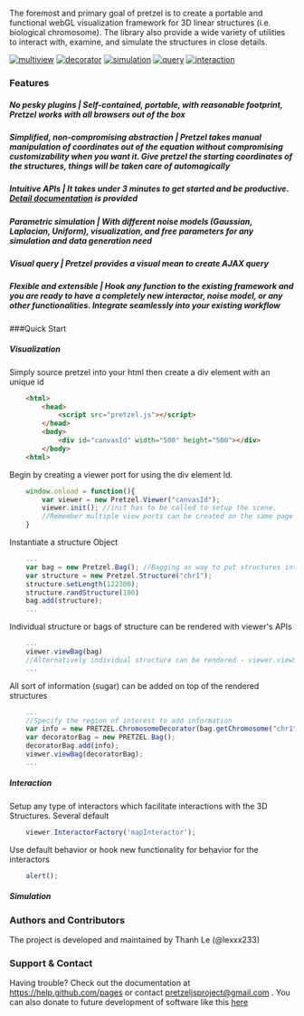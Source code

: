 The foremost and primary goal of pretzel is to create a portable and functional webGL visualization framework for 3D linear structures (i.e. biological chromosome). The library also provide a wide variety of utilities to interact with, examine, and simulate the structures in close details. 

[![multiview](http://bx.psu.edu/~thanh/multiview_demo.png)](http://bx.psu.edu/~thanh/example/multiview.html)
[![decorator](http://bx.psu.edu/~thanh/decorator_demo.png)](http://bx.psu.edu/~thanh/example/decorator.html)
[![simulation](http://bx.psu.edu/~thanh/simulation_demo.png)](http://bx.psu.edu/~thanh/example/simulator.html)
[![query](http://bx.psu.edu/~thanh/query_demo.png)](http://bx.psu.edu/~thanh/example/#)
[![interaction](http://bx.psu.edu/~thanh/interaction_demo.png)](http://bx.psu.edu/~thanh/#)

### Features
##### _**No pesky plugins**_ | Self-contained, portable, with reasonable footprint, Pretzel works with all browsers out of the box
##### _**Simplified, non-compromising abstraction**_ | Pretzel takes manual manipulation of coordinates out of the equation without compromising customizability when you want it. Give pretzel the starting coordinates of the structures, things will be taken care of automagically
##### _**Intuitive APIs**_ | It takes under 3 minutes to get started and be productive. [**Detail documentation**](www.google.com) is provided 
##### _**Parametric simulation**_ | With different noise models (Gaussian, Laplacian, Uniform), visualization, and free parameters for any simulation and data generation need
##### _**Visual query**_ | Pretzel provides a visual mean to create AJAX query
##### _**Flexible and extensible**_ | Hook any function to the existing framework and you are ready to have a completely new interactor, noise model, or any other functionalities. Integrate seamlessly into your existing workflow

###Quick Start

##### Visualization
Simply source pretzel into your html then create a div element with an unique id
```html
    <html>
        <head>
            <script src="pretzel.js"></script>
        </head>
        <body>
            <div id="canvasId" width="500" height="500"></div>
        </body>
    <html>
```
Begin by creating a viewer port for using the div element Id. 
```javascript
    window.onload = function(){
        var viewer = new Pretzel.Viewer("canvasId");
        viewer.init(); //init has to be called to setup the scene.
        //Remember multiple view ports can be created on the same page as long as they have their own unique Id
    }
```
Instantiate a structure Object
```javascript
    ...
    var bag = new Pretzel.Bag(); //Bagging as way to put structures into collections
    var structure = new Pretzel.Structure("chr1");
    structure.setLength(122300);
    structure.randStructure(100)
    bag.add(structure);
    ...
```
Individual structure or bags of structure can be rendered with viewer's APIs
```javascript
    ...
    viewer.viewBag(bag)
    //Alternatively individual structure can be rendered - viewer.viewStructure(structure)
    ...
```
All sort of information (sugar) can be added on top of the rendered structures
```javascript
    ...
    //Specify the region of interest to add information
    var info = new PRETZEL.ChromosomeDecorator(bag.getChromosome("chr1"), 4000, 12000);
    var decoratorBag = new PRETZEL.Bag();
    decoratorBag.add(info);
    viewer.viewBag(decoratorBag);
    ...
```
##### Interaction
Setup any type of interactors which facilitate interactions with the 3D Structures. Several default
```javascript
    viewer.InteractorFactory('mapInteractor');
```
Use default behavior or hook new functionality for behavior for the interactors
```javascript
    alert();
```
##### Simulation

### Authors and Contributors
The project is developed and maintained by Thanh Le (@lexxx233)

### Support & Contact
Having trouble? Check out the documentation at https://help.github.com/pages or contact pretzeljsproject@gmail.com . You can also donate to future development of software like this [here](#)
